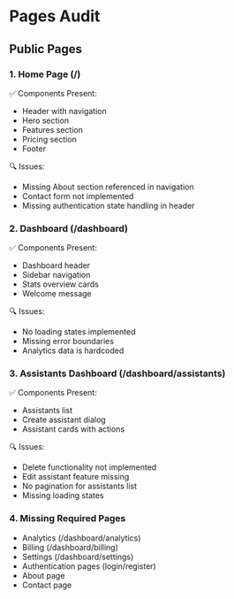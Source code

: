 # Pages Audit

## Public Pages

### 1. Home Page (/)
✅ Components Present:
- Header with navigation
- Hero section
- Features section
- Pricing section
- Footer

🔍 Issues:
- Missing About section referenced in navigation
- Contact form not implemented
- Missing authentication state handling in header

### 2. Dashboard (/dashboard)
✅ Components Present:
- Dashboard header
- Sidebar navigation
- Stats overview cards
- Welcome message

🔍 Issues:
- No loading states implemented
- Missing error boundaries
- Analytics data is hardcoded

### 3. Assistants Dashboard (/dashboard/assistants)
✅ Components Present:
- Assistants list
- Create assistant dialog
- Assistant cards with actions

🔍 Issues:
- Delete functionality not implemented
- Edit assistant feature missing
- No pagination for assistants list
- Missing loading states

### 4. Missing Required Pages
- Analytics (/dashboard/analytics)
- Billing (/dashboard/billing)
- Settings (/dashboard/settings)
- Authentication pages (login/register)
- About page
- Contact page